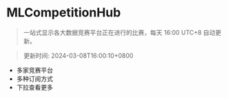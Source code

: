 # MLCompetitionHub

> 一站式显示各大数据竞赛平台正在进行的比赛，每天 16:00 UTC+8 自动更新。
  
> 更新时间: 2024-03-08T16:00:10+0800 

* 多家竞赛平台
* 多种订阅方式
* 下拉查看更多